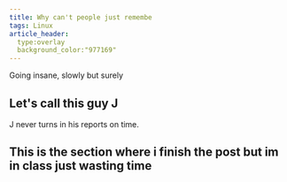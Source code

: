 ```yaml
---
title: Why can't people just remembe
tags: Linux
article_header:
  type:overlay
  background_color:"977169"
---
```


Going insane, slowly but surely

<!--more-->

## Let's call this guy J

J never turns in his reports on time.

## This is the section where i finish the post but im in class just wasting time

